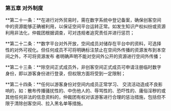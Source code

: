 ### 第五章 对外制度

**第二十一条：**在进行对外贸易时，需在数字系统中登记备案，确保创客空间中的资源能够正确被利用，以保证空间平台运转正常。如发生知识产权纠纷或资源利用非法化，仲裁团根据调查，可对违规者追究责任并进行惩罚；

**第二十二条：**数字平台对外开放，空间成员对储存在平台中的资料，可选择性的对外可视化。但任何成员不可将明确标注禁止在空间外传播的资源发布到本空间之外，不可将资源发布
者明确声明不能对空间外公开的资源进行空间外传播；

**第二十三条：**除空间正式成员外，非创客空间正式成员可申请注册临时数字身份，即以游客身份进行登录，但权限方面将受到一定限制；

**第二十四条：**任何以游客身份对空间内成员正常学习、 交流活动造成不良影响的，如：散布传播骚扰性的、中伤他人的、辱骂性的、恐吓性的、庸俗淫秽的或其他任何非法的信息资料的，仲裁团有权对该游客进行合理的惩治措施，包括但不限于清除创客空间、拉入黑名单等措施。

